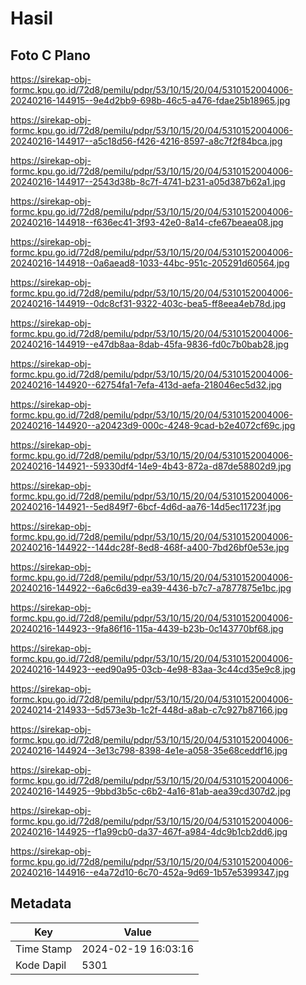 # Hasil

## Foto C Plano

https://sirekap-obj-formc.kpu.go.id/72d8/pemilu/pdpr/53/10/15/20/04/5310152004006-20240216-144915--9e4d2bb9-698b-46c5-a476-fdae25b18965.jpg

https://sirekap-obj-formc.kpu.go.id/72d8/pemilu/pdpr/53/10/15/20/04/5310152004006-20240216-144917--a5c18d56-f426-4216-8597-a8c7f2f84bca.jpg

https://sirekap-obj-formc.kpu.go.id/72d8/pemilu/pdpr/53/10/15/20/04/5310152004006-20240216-144917--2543d38b-8c7f-4741-b231-a05d387b62a1.jpg

https://sirekap-obj-formc.kpu.go.id/72d8/pemilu/pdpr/53/10/15/20/04/5310152004006-20240216-144918--f636ec41-3f93-42e0-8a14-cfe67beaea08.jpg

https://sirekap-obj-formc.kpu.go.id/72d8/pemilu/pdpr/53/10/15/20/04/5310152004006-20240216-144918--0a6aead8-1033-44bc-951c-205291d60564.jpg

https://sirekap-obj-formc.kpu.go.id/72d8/pemilu/pdpr/53/10/15/20/04/5310152004006-20240216-144919--0dc8cf31-9322-403c-bea5-ff8eea4eb78d.jpg

https://sirekap-obj-formc.kpu.go.id/72d8/pemilu/pdpr/53/10/15/20/04/5310152004006-20240216-144919--e47db8aa-8dab-45fa-9836-fd0c7b0bab28.jpg

https://sirekap-obj-formc.kpu.go.id/72d8/pemilu/pdpr/53/10/15/20/04/5310152004006-20240216-144920--62754fa1-7efa-413d-aefa-218046ec5d32.jpg

https://sirekap-obj-formc.kpu.go.id/72d8/pemilu/pdpr/53/10/15/20/04/5310152004006-20240216-144920--a20423d9-000c-4248-9cad-b2e4072cf69c.jpg

https://sirekap-obj-formc.kpu.go.id/72d8/pemilu/pdpr/53/10/15/20/04/5310152004006-20240216-144921--59330df4-14e9-4b43-872a-d87de58802d9.jpg

https://sirekap-obj-formc.kpu.go.id/72d8/pemilu/pdpr/53/10/15/20/04/5310152004006-20240216-144921--5ed849f7-6bcf-4d6d-aa76-14d5ec11723f.jpg

https://sirekap-obj-formc.kpu.go.id/72d8/pemilu/pdpr/53/10/15/20/04/5310152004006-20240216-144922--144dc28f-8ed8-468f-a400-7bd26bf0e53e.jpg

https://sirekap-obj-formc.kpu.go.id/72d8/pemilu/pdpr/53/10/15/20/04/5310152004006-20240216-144922--6a6c6d39-ea39-4436-b7c7-a7877875e1bc.jpg

https://sirekap-obj-formc.kpu.go.id/72d8/pemilu/pdpr/53/10/15/20/04/5310152004006-20240216-144923--9fa86f16-115a-4439-b23b-0c143770bf68.jpg

https://sirekap-obj-formc.kpu.go.id/72d8/pemilu/pdpr/53/10/15/20/04/5310152004006-20240216-144923--eed90a95-03cb-4e98-83aa-3c44cd35e9c8.jpg

https://sirekap-obj-formc.kpu.go.id/72d8/pemilu/pdpr/53/10/15/20/04/5310152004006-20240214-214933--5d573e3b-1c2f-448d-a8ab-c7c927b87166.jpg

https://sirekap-obj-formc.kpu.go.id/72d8/pemilu/pdpr/53/10/15/20/04/5310152004006-20240216-144924--3e13c798-8398-4e1e-a058-35e68ceddf16.jpg

https://sirekap-obj-formc.kpu.go.id/72d8/pemilu/pdpr/53/10/15/20/04/5310152004006-20240216-144925--9bbd3b5c-c6b2-4a16-81ab-aea39cd307d2.jpg

https://sirekap-obj-formc.kpu.go.id/72d8/pemilu/pdpr/53/10/15/20/04/5310152004006-20240216-144925--f1a99cb0-da37-467f-a984-4dc9b1cb2dd6.jpg

https://sirekap-obj-formc.kpu.go.id/72d8/pemilu/pdpr/53/10/15/20/04/5310152004006-20240216-144916--e4a72d10-6c70-452a-9d69-1b57e5399347.jpg


## Metadata

| Key        | Value               |
| ---------- | ------------------- |
| Time Stamp | 2024-02-19 16:03:16 |
| Kode Dapil | 5301                |



